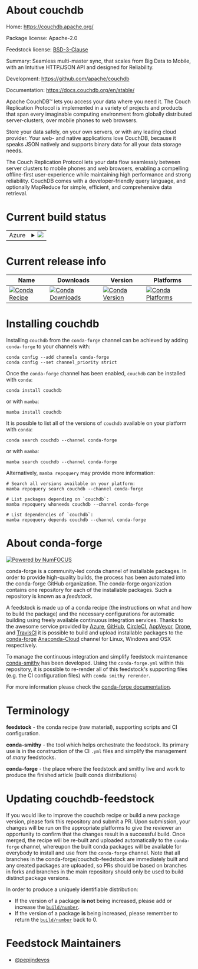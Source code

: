 About couchdb
=============

Home: https://couchdb.apache.org/

Package license: Apache-2.0

Feedstock license: [BSD-3-Clause](https://github.com/conda-forge/couchdb-feedstock/blob/main/LICENSE.txt)

Summary: Seamless multi-master sync, that
scales from Big Data to Mobile,
with an Intuitive HTTP/JSON API
and designed for Reliability.


Development: https://github.com/apache/couchdb

Documentation: https://docs.couchdb.org/en/stable/

Apache CouchDB™ lets you access your data where you need it. The Couch Replication Protocol is implemented in a variety of projects and products that span every imaginable computing environment from globally distributed server-clusters, over mobile phones to web browsers.

Store your data safely, on your own servers, or with any leading cloud provider. Your web- and native applications love CouchDB, because it speaks JSON natively and supports binary data for all your data storage needs.

The Couch Replication Protocol lets your data flow seamlessly between server clusters to mobile phones and web browsers, enabling a compelling offline-first user-experience while maintaining high performance and strong reliability. CouchDB comes with a developer-friendly query language, and optionally MapReduce for simple, efficient, and comprehensive data retrieval.


Current build status
====================


<table>
    
  <tr>
    <td>Azure</td>
    <td>
      <details>
        <summary>
          <a href="https://dev.azure.com/conda-forge/feedstock-builds/_build/latest?definitionId=16389&branchName=main">
            <img src="https://dev.azure.com/conda-forge/feedstock-builds/_apis/build/status/couchdb-feedstock?branchName=main">
          </a>
        </summary>
        <table>
          <thead><tr><th>Variant</th><th>Status</th></tr></thead>
          <tbody><tr>
              <td>linux_64</td>
              <td>
                <a href="https://dev.azure.com/conda-forge/feedstock-builds/_build/latest?definitionId=16389&branchName=main">
                  <img src="https://dev.azure.com/conda-forge/feedstock-builds/_apis/build/status/couchdb-feedstock?branchName=main&jobName=linux&configuration=linux_64_" alt="variant">
                </a>
              </td>
            </tr><tr>
              <td>osx_64</td>
              <td>
                <a href="https://dev.azure.com/conda-forge/feedstock-builds/_build/latest?definitionId=16389&branchName=main">
                  <img src="https://dev.azure.com/conda-forge/feedstock-builds/_apis/build/status/couchdb-feedstock?branchName=main&jobName=osx&configuration=osx_64_" alt="variant">
                </a>
              </td>
            </tr><tr>
              <td>win_64</td>
              <td>
                <a href="https://dev.azure.com/conda-forge/feedstock-builds/_build/latest?definitionId=16389&branchName=main">
                  <img src="https://dev.azure.com/conda-forge/feedstock-builds/_apis/build/status/couchdb-feedstock?branchName=main&jobName=win&configuration=win_64_" alt="variant">
                </a>
              </td>
            </tr>
          </tbody>
        </table>
      </details>
    </td>
  </tr>
</table>

Current release info
====================

| Name | Downloads | Version | Platforms |
| --- | --- | --- | --- |
| [![Conda Recipe](https://img.shields.io/badge/recipe-couchdb-green.svg)](https://anaconda.org/conda-forge/couchdb) | [![Conda Downloads](https://img.shields.io/conda/dn/conda-forge/couchdb.svg)](https://anaconda.org/conda-forge/couchdb) | [![Conda Version](https://img.shields.io/conda/vn/conda-forge/couchdb.svg)](https://anaconda.org/conda-forge/couchdb) | [![Conda Platforms](https://img.shields.io/conda/pn/conda-forge/couchdb.svg)](https://anaconda.org/conda-forge/couchdb) |

Installing couchdb
==================

Installing `couchdb` from the `conda-forge` channel can be achieved by adding `conda-forge` to your channels with:

```
conda config --add channels conda-forge
conda config --set channel_priority strict
```

Once the `conda-forge` channel has been enabled, `couchdb` can be installed with `conda`:

```
conda install couchdb
```

or with `mamba`:

```
mamba install couchdb
```

It is possible to list all of the versions of `couchdb` available on your platform with `conda`:

```
conda search couchdb --channel conda-forge
```

or with `mamba`:

```
mamba search couchdb --channel conda-forge
```

Alternatively, `mamba repoquery` may provide more information:

```
# Search all versions available on your platform:
mamba repoquery search couchdb --channel conda-forge

# List packages depending on `couchdb`:
mamba repoquery whoneeds couchdb --channel conda-forge

# List dependencies of `couchdb`:
mamba repoquery depends couchdb --channel conda-forge
```


About conda-forge
=================

[![Powered by
NumFOCUS](https://img.shields.io/badge/powered%20by-NumFOCUS-orange.svg?style=flat&colorA=E1523D&colorB=007D8A)](https://numfocus.org)

conda-forge is a community-led conda channel of installable packages.
In order to provide high-quality builds, the process has been automated into the
conda-forge GitHub organization. The conda-forge organization contains one repository
for each of the installable packages. Such a repository is known as a *feedstock*.

A feedstock is made up of a conda recipe (the instructions on what and how to build
the package) and the necessary configurations for automatic building using freely
available continuous integration services. Thanks to the awesome service provided by
[Azure](https://azure.microsoft.com/en-us/services/devops/), [GitHub](https://github.com/),
[CircleCI](https://circleci.com/), [AppVeyor](https://www.appveyor.com/),
[Drone](https://cloud.drone.io/welcome), and [TravisCI](https://travis-ci.com/)
it is possible to build and upload installable packages to the
[conda-forge](https://anaconda.org/conda-forge) [Anaconda-Cloud](https://anaconda.org/)
channel for Linux, Windows and OSX respectively.

To manage the continuous integration and simplify feedstock maintenance
[conda-smithy](https://github.com/conda-forge/conda-smithy) has been developed.
Using the ``conda-forge.yml`` within this repository, it is possible to re-render all of
this feedstock's supporting files (e.g. the CI configuration files) with ``conda smithy rerender``.

For more information please check the [conda-forge documentation](https://conda-forge.org/docs/).

Terminology
===========

**feedstock** - the conda recipe (raw material), supporting scripts and CI configuration.

**conda-smithy** - the tool which helps orchestrate the feedstock.
                   Its primary use is in the construction of the CI ``.yml`` files
                   and simplify the management of *many* feedstocks.

**conda-forge** - the place where the feedstock and smithy live and work to
                  produce the finished article (built conda distributions)


Updating couchdb-feedstock
==========================

If you would like to improve the couchdb recipe or build a new
package version, please fork this repository and submit a PR. Upon submission,
your changes will be run on the appropriate platforms to give the reviewer an
opportunity to confirm that the changes result in a successful build. Once
merged, the recipe will be re-built and uploaded automatically to the
`conda-forge` channel, whereupon the built conda packages will be available for
everybody to install and use from the `conda-forge` channel.
Note that all branches in the conda-forge/couchdb-feedstock are
immediately built and any created packages are uploaded, so PRs should be based
on branches in forks and branches in the main repository should only be used to
build distinct package versions.

In order to produce a uniquely identifiable distribution:
 * If the version of a package **is not** being increased, please add or increase
   the [``build/number``](https://docs.conda.io/projects/conda-build/en/latest/resources/define-metadata.html#build-number-and-string).
 * If the version of a package **is** being increased, please remember to return
   the [``build/number``](https://docs.conda.io/projects/conda-build/en/latest/resources/define-metadata.html#build-number-and-string)
   back to 0.

Feedstock Maintainers
=====================

* [@pepijndevos](https://github.com/pepijndevos/)

